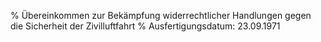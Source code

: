 % Übereinkommen zur Bekämpfung widerrechtlicher Handlungen gegen die Sicherheit der Zivilluftfahrt
% Ausfertigungsdatum: 23.09.1971
 